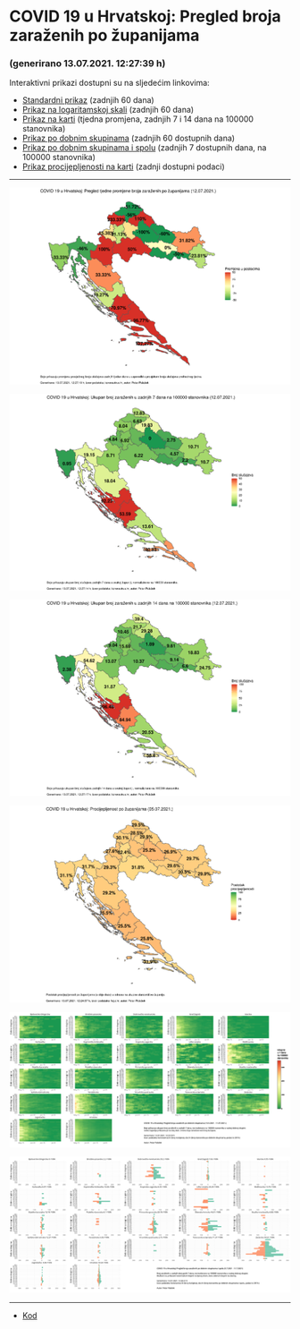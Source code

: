 # COVID 19 u Hrvatskoj: Pregled broja zaraženih po županijama

### (generirano 13.07.2021. 12:27:39 h)

Interaktivni prikazi dostupni su na sljedećim linkovima:

- [Standardni prikaz](html/index.html) (zadnjih 60 dana)
- [Prikaz na logaritamskoj skali](html/index_log.html) (zadnjih 60 dana)
- [Prikaz na karti](html/index_map.html) (tjedna promjena, zadnjih 7 i 14 dana na 100000 stanovnika)
- [Prikaz po dobnim skupinama](html/index_per_age.html) (zadnjih 60 dostupnih dana)
- [Prikaz po dobnim skupinama i spolu](html/index_pyramid.html) (zadnjih 7 dostupnih dana, na 100000 stanovnika)
- [Prikaz procijepljenosti na karti](html/index_vaccination.html) (zadnji dostupni podaci)

-----

![](img/2021_07_12_map.png)

![](img/2021_07_12_map_7_day_per_100k.png)

![](img/2021_07_12_map_14_day_per_100k.png)

![](img/2021_07_12_vaccination.png)

![](img/2021_07_12_per_age_group.png)

![](img/2021_07_12_pyramid.png)

-----

- [Kod](https://github.com/ppalasek/covid_plots_croatia)

